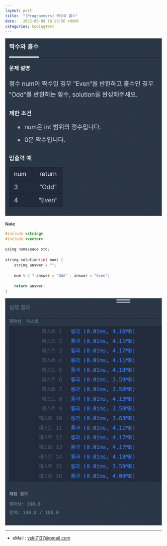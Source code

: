```yaml
---
layout: post
title:  "[Programmers] 짝수와 홀수"
date:   2022-06-09 16:23:56 +0900
categories: CodingTest
---
```


![Scr2](/img/220609_5Scr2.png)

~~Note <br>~~


~~~ c
#include <string>
#include <vector>

using namespace std;

string solution(int num) {
    string answer = "";
    
    num % 2 ? answer = "Odd" : answer = "Even";
    
    return answer;
}
~~~

![Scr1](/img/220609_5Scr1.png)

***
* eMail : <yskl7137@gmail.com>
